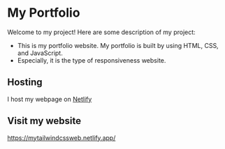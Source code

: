 # My Portfolio

Welcome to my project! Here are some description of my project:
  - This is my portfolio website. My portfolio is built by using HTML, CSS, and JavaScript.
  - Especially, it is the type of responsiveness website.
  
## Hosting
   I host my webpage on [Netlify](https://www.netlify.com)

## Visit my website
   https://mytailwindcssweb.netlify.app/

